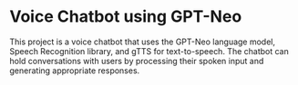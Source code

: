 # Voice Chatbot using GPT-Neo
This project is a voice chatbot that uses the GPT-Neo language model, Speech Recognition library, and gTTS for text-to-speech. The chatbot can hold conversations with users by processing their spoken input and generating appropriate responses.
